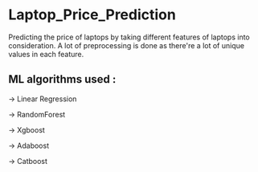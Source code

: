# Laptop_Price_Prediction
Predicting the price of laptops by taking different features of laptops into consideration. A lot of preprocessing is done as there're a lot of unique values in each feature. 
## ML algorithms used :
-> Linear Regression

-> RandomForest

-> Xgboost

-> Adaboost

-> Catboost
